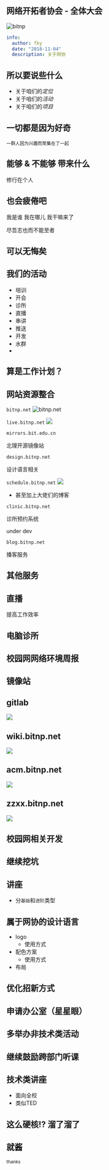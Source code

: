 ## 网络开拓者协会 - 全体大会

![bitnp](images/bitnp.png)


```yaml
info:
  author: fky
  date: "2018-11-04"
  description: 关于网协
```


## 所以要说些什么

- 关于咱们的*定位*
- 关于咱们的*活动*
- 关于咱们的*项目*


## 一切都是因为好奇

<small>一群人因为兴趣而聚集在了一起</small>
<!-- 希望继续保持下去 -->



## 能够 & 不能够 带来什么

修行在个人


## 也会疲倦吧

我是谁
我在哪儿
我干嘛来了


尽吾志也而不能至者
## 可以无悔矣




## 我们的活动

- 培训
- 开会
- 诊所
- 直播
- 串讲
- 推送
- 开发
- 水群
- 



## 算是工作计划？


## 网站资源整合


`bitnp.net`
![bitnp.net](images/bitnp.net.png)


`live.bitnp.net`
![](images/live.bitnp.net.png)


`mirrors.bit.edu.cn`

北理开源镜像站


`design.bitnp.net`

设计语言相关


`schedule.bitnp.net`
![](images/schedule.bitnp.net.png)
- 甚至加上大佬们的博客


`clinic.bitnp.net`

诊所预约系统

under dev


`blog.bitnp.net`

播客服务


## 其他服务


## 直播

提高工作效率


## 电脑诊所


## 校园网网络环境周报


## 镜像站


## gitlab
![](images/git.bitnp.net.png)


## wiki.bitnp.net
![](images/wiki.bitnp.net.png)


## acm.bitnp.net
![](images/acm.bitnp.net.png)


## zzxx.bitnp.net
![](images/zzxx.bitnp.net.png)


## 校园网相关开发


## 继续挖坑


## 讲座
- 分`基础`和`进阶`类型


## 属于网协的设计语言

- logo
    - 使用方式 
- 配色方案
    - 使用方式
- 布局


## 优化招新方式


## 申请办公室（星星眼）


## 多举办非技术类活动


## 继续鼓励跨部门听课


## 技术类讲座

- 面向全校
- 类似TED


## 这么硬核!? 溜了溜了



## 就酱

<small>thanks</small>